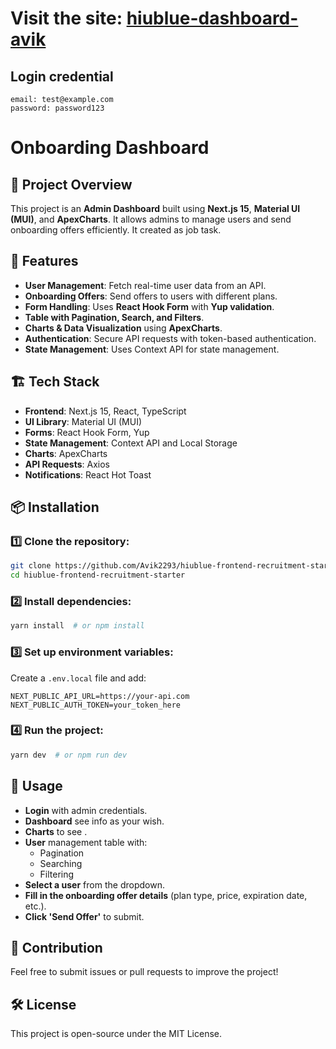 
# Visit the site: [hiublue-dashboard-avik](https://hiublue-frontend-recruitment-starter-avik.vercel.app)

## Login credential 
```
email: test@example.com
password: password123
```

# Onboarding Dashboard

## 📌 Project Overview
This project is an **Admin Dashboard** built using **Next.js 15**, **Material UI (MUI)**, and **ApexCharts**. It allows admins to manage users and send onboarding offers efficiently. It created as job task.

## 🚀 Features
- **User Management**: Fetch real-time user data from an API.
- **Onboarding Offers**: Send offers to users with different plans.
- **Form Handling**: Uses **React Hook Form** with **Yup validation**.
- **Table with Pagination, Search, and Filters**.
- **Charts & Data Visualization** using **ApexCharts**.
- **Authentication**: Secure API requests with token-based authentication.
- **State Management**: Uses Context API for state management.

## 🏗️ Tech Stack
- **Frontend**: Next.js 15, React, TypeScript
- **UI Library**: Material UI (MUI)
- **Forms**: React Hook Form, Yup
- **State Management**: Context API and Local Storage
- **Charts**: ApexCharts
- **API Requests**: Axios
- **Notifications**: React Hot Toast


## 📦 Installation
### 1️⃣ Clone the repository:
```sh
git clone https://github.com/Avik2293/hiublue-frontend-recruitment-starter.git
cd hiublue-frontend-recruitment-starter
```
### 2️⃣ Install dependencies:
```sh
yarn install  # or npm install
```
### 3️⃣ Set up environment variables:
Create a `.env.local` file and add:
```env
NEXT_PUBLIC_API_URL=https://your-api.com
NEXT_PUBLIC_AUTH_TOKEN=your_token_here
```
### 4️⃣ Run the project:
```sh
yarn dev  # or npm run dev
```

## 📌 Usage
- **Login** with admin credentials.
- **Dashboard** see info as your wish.
- **Charts** to see .
- **User** management table with:
  - Pagination
  - Searching
  - Filtering
- **Select a user** from the dropdown.
- **Fill in the onboarding offer details** (plan type, price, expiration date, etc.).
- **Click 'Send Offer'** to submit.


## 🤝 Contribution
Feel free to submit issues or pull requests to improve the project!

## 🛠️ License
This project is open-source under the MIT License.

